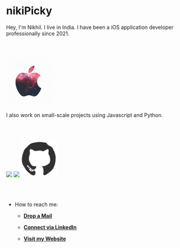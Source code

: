 # nikiPicky

Hey,
I'm Nikhil. I live in India. I have been a iOS application developer professionally since 2021.

<br>
<br>
<p align="leading">
<img src="https://raw.githubusercontent.com/nikiPicky/nikiPicky/main/resources/apple.gif" width="125">
</p>

I also work on small-scale projects using Javascript and Python.

<br>
<br>
<p align="leading">
  <img src="https://media3.giphy.com/media/ln7z2eWriiQAllfVcn/200w.webp" width="100">
  <img src="https://i.giphy.com/media/LMt9638dO8dftAjtco/200.webp" width="100">
  <img src="https://raw.githubusercontent.com/nikiPicky/nikiPicky/AddingGIFs/resources/github.gif" width="100">
</p>
<br>
<br>

- How to reach me:

    * [**Drop a Mail**](mailto:nkhljgg@gmail.com)

    * [**Connect via LinkedIn**](www.linkedin.com/in/nikhil-jaggi)

    * [**Visit my Website**](https://github.com/nikiPicky/)
